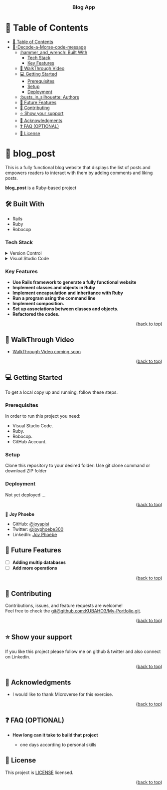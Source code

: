 <a name="readme-top"></a>

<div align="center">
  <br/>

  <h3><b>Blog App</b></h3>

</div>

<!-- TABLE OF CONTENTS -->

# 📗 Table of Contents

- [📗 Table of Contents](#-table-of-contents)
- [📖-Decode-a-Morse-code-message](#-Ruby-capstone-)
  - [:hammer\_and\_wrench: Built With ](#hammer_and_wrench-built-with-)
    - [Tech Stack ](#tech-stack-)
    - [Key Features ](#key-features-)
  - [🦻 WalkThrough Video ](#walkthrough-demo-)
  - [💻 Getting Started ](#-getting-started-)
    - [Prerequisites](#prerequisites)
    - [Setup](#setup)
    - [Deployment](#deployment)
  - [:busts\_in\_silhouette: Authors ](#busts_in_silhouette-authors-)
  - [:telescope: Future Features ](#telescope-future-features-)
  - [:handshake: Contributing ](#handshake-contributing-)
  - [:star:️ Show your support ](#star️-show-your-support-)
  - [:pray: Acknowledgments ](#pray-acknowledgments-)
  - [:question: FAQ (OPTIONAL) ](#question-faq-optional-)
  - [📝 License ](#-license-)

<!-- PROJECT DESCRIPTION -->

# 📖 blog_post <a name="about-project"></a>

This is a fully functional blog website that displays the list of posts and empowers readers to interact with them by adding comments and liking posts.

**blog_post** is a Ruby-based project

## :hammer_and_wrench: Built With <a name="built-with"></a>
- Rails
- Ruby
- Robocop

### Tech Stack <a name="tech-stack"></a>
<details>
  <summary>Version Control</summary>
  <ul>
    <li><a href="https://github.com/">Git Hub</a></li>
  </ul>
</details>
<details>
  <summary>Visual Studio Code</summary>
  <ul>
    <li><a href="https://code.visualstudio.com">Visual Studio Code</a></li>
  </ul>
</details>

<!-- Features -->

### Key Features <a name="key-features"></a>

- **Use Rails framework to generate a fully functional website** 
- **Implement classes and objects in Ruby**
- **Implement encapsulation and inheritance with Ruby**
- **Run a program using the command line**
- **Implement composition.**
- **Set up associations between classes and objects.**
- **Refactored the codes.**

<p align="right">(<a href="#readme-top">back to top</a>)</p>

<!-- WalkThrough Video -->

## 🦻 WalkThrough Video <a name="#walkthrough-demo"></a>

-  [WalkThrough Video coming soon]()

<p align="right">(<a href="#readme-top">back to top</a>)</p>

<!-- GETTING STARTED -->

## 💻 Getting Started <a name="getting-started"></a>

To get a local copy up and running, follow these steps.

### Prerequisites

In order to run this project you need:
- Visual Studio Code.
- Ruby.
- Robocop.
- GitHub Account.

### Setup

Clone this repository to your desired folder:
Use git clone command or download ZIP folder

### Deployment

Not yet deployed ...
<p align="right">(<a href="#readme-top">back to top</a>)</p>

:bust_in_silhouette: **Joy Phoebe**
- GitHub: [@joyapisi](https://github.com/joyapisi)
- Twitter: [@joyphoebe300](https://twitter.com/joyphoebe300)
- LinkedIn: [Joy Phoebe](https://www.linkedin.com/in/joyapisi/)

<!-- FUTURE FEATURES -->

## :telescope: Future Features <a name="future-features"></a><br/>
- [ ] **Adding multip databases**<br/>
- [ ] **Add more operations**
<p align="right">(<a href="#readme-top">back to top</a>)</p>
<!-- CONTRIBUTING -->

## :handshake: Contributing <a name="contributing"></a>
Contributions, issues, and feature requests are welcome!<br/>
Feel free to check the [git@github.com:KUBAHO3/My-Portfolio.git](../../issues/).
<p align="right">(<a href="#readme-top">back to top</a>)</p>
<!-- SUPPORT -->

## :star:️ Show your support <a name="support"></a>
If you like this project please follow me on github & twitter and also connect on Linkedin.
<p align="right">(<a href="#readme-top">back to top</a>)</p>
<!-- ACKNOWLEDGEMENTS -->

## :pray: Acknowledgments <a name="acknowledgements"></a>
- I would like to thank Microverse for this exercise. <br>


<p align="right">(<a href="#readme-top">back to top</a>)</p>
<!-- FAQ (optional) -->

## :question: FAQ (OPTIONAL) <a name="faq"></a><br/>
- **How long can it take to build that project**

  - one days according to personal skills

## 📝 License <a name="license"></a>

This project is [LICENSE](./LICENSE.md) licensed.


<p align="right">(<a href="#readme-top">back to top</a>)</p>

